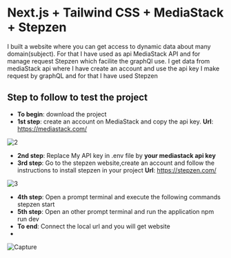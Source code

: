 # Next.js + Tailwind CSS + MediaStack + Stepzen
I built a website where you can get access to dynamic data about many domain(subject). For that I have used as api MediaStack API and for manage request Stepzen which facilite the graphQl use.
I get data from mediaStack api where I have create an account and use the api key
I make request by graphQL and for that I have used Stepzen

## Step to follow to test the project
* **To begin**: download the project
* **1st step**: create an account on MediaStack and copy the api key.
**Url**: https://mediastack.com/

![2](https://user-images.githubusercontent.com/97252877/219985543-bde187b2-00eb-48c9-9d75-8c8a8bb7e39a.PNG)

* **2nd step**: Replace My API key in .env file by **your mediastack api key**
* **3rd step**: Go to the stepzen website,create an account and follow the instructions to install stepzen in your project
**Url**: https://stepzen.com/

![3](https://user-images.githubusercontent.com/97252877/219985591-339b55c1-3777-4358-ba81-be06be609fad.PNG)

* **4th step**: Open a prompt terminal and execute the following commands
    stepzen start
* **5th step**: Open an other prompt terminal and run the application
    npm run dev
* **To end**: Connect the local url and you will get website
* 
![Capture](https://user-images.githubusercontent.com/97252877/219985608-bed46b10-f029-4b1d-a61f-76487621b7a2.PNG)





